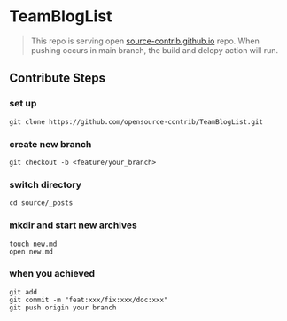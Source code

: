 # TeamBlogList

>  This repo is serving open [source-contrib.github.io](https://github.com/opensource-contrib/opensource-contrib.github.io) repo. When pushing occurs in main branch, the build and delopy action will run.

## Contribute Steps

### set up

```git
git clone https://github.com/opensource-contrib/TeamBlogList.git
```

### create new branch

```
git checkout -b <feature/your_branch>
```

### switch directory

```
cd source/_posts
```

### mkdir and start new archives

```
touch new.md
open new.md
```

### when you achieved

```
git add .
git commit -m "feat:xxx/fix:xxx/doc:xxx"
git push origin your branch
```